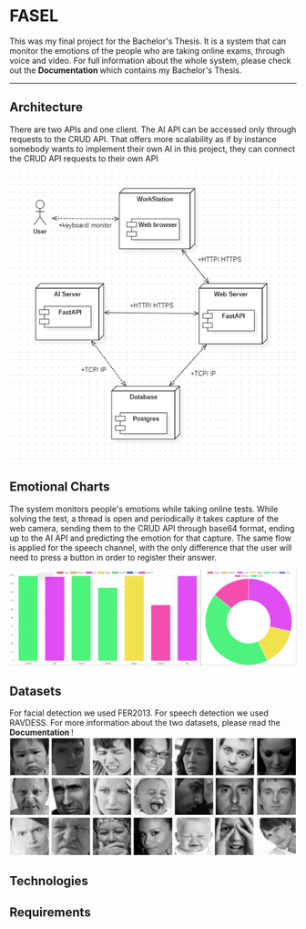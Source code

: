 # FASEL 

This was my final project for the Bachelor's Thesis. It is a system that can monitor the emotions of the people who are taking online exams, through voice and video. For full information about the whole system, please check out the <b> Documentation </b> which contains my Bachelor's Thesis. 

---

## Architecture

There are two APIs and one client. The AI API can be accessed only through requests to the CRUD API. That offers more scalability as if by instance somebody wants to implement their own AI in this project, they can connect the CRUD API requests to their own API

<img src="/images/deployment_diagram.PNG" display="center">

## Emotional Charts

The system monitors people's emotions while taking online tests. While solving the test, a thread is open and periodically it takes capture of the web camera, sending them to the CRUD API through base64 format, ending up to the AI API and predicting the emotion for that capture. The same flow is applied for the speech channel, with the only difference that the user will need to press a button in order to register their answer. 

<img src="/images/emotional_charts_horizonally.png" display="center">

## Datasets
For facial detection we used FER2013. 
For speech detection we used RAVDESS. 
For more information about the two datasets, please read the <b> Documentation </b>!
<img src="/images/fer2013.PNG" display="center">

## Technologies



## Requirements
